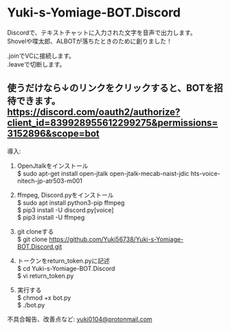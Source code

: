 # Yuki-s-Yomiage-BOT.Discord  
Discordで、テキストチャットに入力された文字を音声で出力します。  
Shovelや喋太郎、ALBOTが落ちたときのために創りました！

.joinでVCに接続します。  
.leaveで切断します。  

使うだけなら↓のリンクをクリックすると、BOTを招待できます。  
https://discord.com/oauth2/authorize?client_id=839928955612299275&permissions=3152896&scope=bot  
------------------------------------------------------------------------
導入:  
1. OpenJtalkをインストール  
$ sudo apt-get install open-jtalk open-jtalk-mecab-naist-jdic hts-voice-nitech-jp-atr503-m001  

2. ffmpeg, Discord.pyをインストール  
$ sudo apt install python3-pip ffmpeg  
$ pip3 install -U discord.py[voice]  
$ pip3 install -U ffmpeg  

3. git cloneする  
$ git clone https://github.com/Yuki56738/Yuki-s-Yomiage-BOT.Discord.git  

4. トークンをreturn_token.pyに記述  
$ cd Yuki-s-Yomiage-BOT.Discord  
$ vi return_token.py 

4. 実行する  
$ chmod +x bot.py  
$ ./bot.py

不具合報告、改善点など:  yuki0104@protonmail.com
